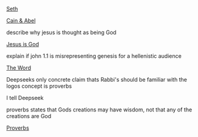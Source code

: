 <meta property="og:image" content="preview.jpg"/>

[Seth](seth/Readme.md)

[Cain & Abel](Cainandabel/Readme.md)

describe why jesus is thought as being God

[Jesus is God](/JesusisGod.md)

explain if john 1.1 is misrepresenting genesis for a hellenistic audience 

[The Word](/TheWord.md)

Deepseeks only concrete claim thats Rabbi's should be familiar with the logos concept is proverbs 

I tell Deepseek

proverbs states that Gods creations may have wisdom, not that any of the creations are God

[Proverbs](/Proverbs.md)
